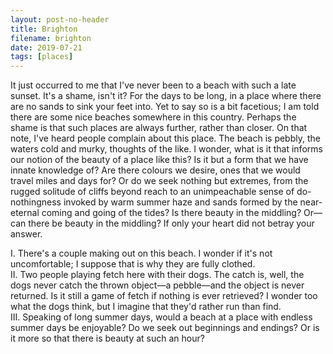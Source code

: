 ```yaml
---
layout: post-no-header
title: Brighton
filename: brighton
date: 2019-07-21
tags: [places]
---
```


It just occurred to me that I've never been to a beach with such a late sunset. It's a shame, isn't it? For the days to be long, in a place where there are no sands to sink your feet into. Yet to say so is a bit facetious; I am told there are some nice beaches somewhere in this country. Perhaps the shame is that such places are always further, rather than closer.
On that note, I've heard people complain about this place. The beach is pebbly, the waters cold and murky, thoughts of the like. I wonder, what is it that informs our notion of the beauty of a place like this? Is it but a form that we have innate knowledge of? Are there colours we desire, ones that we would travel miles and days for? Or do we seek nothing but extremes, from the rugged solitude of cliffs beyond reach to an unimpeachable sense of do-nothingness invoked by warm summer haze and sands formed by the near-eternal coming and going of the tides? Is there beauty in the middling? Or—can there be beauty in the middling? If only your heart did not betray your answer.

I. There's a couple making out on this beach. I wonder if it's not uncomfortable; I suppose that is why they are fully clothed.<br>
II. Two people playing fetch here with their dogs. The catch is, well, the dogs never catch the thrown object—a pebble—and the object is never returned. Is it still a game of fetch if nothing is ever retrieved? I wonder too what the dogs think, but I imagine that they'd rather run than find.<br>
III. Speaking of long summer days, would a beach at a place with endless summer days be enjoyable? Do we seek out beginnings and endings? Or is it more so that there is beauty at such an hour?
